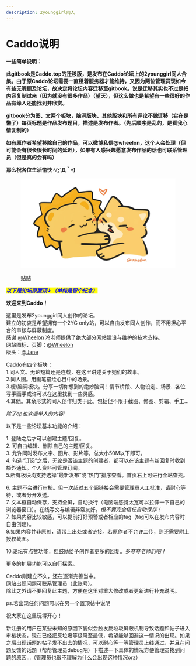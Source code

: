 ```yaml
---
description: 2younggirl同人
---
```


# Caddo说明

**一些简单说明：**

**此gitbook是Caddo.top的迁移版，是发布在Caddo论坛上的2younggirl同人合集。由于原Caddo论坛需要一直租着服务器才能维持，又因为两位管理员现如今有些无暇顾及论坛，故决定将论坛内容迁移至gitbook。说是迁移其实也不过是把内容复制过来（因为就没有很多作品）（望天），但这么做也是希望有一些很好的作品有缘人还能找到并欣赏。**

**gitbook分为图、文两个板块，脑洞版块、其他版块和所有评论不做迁移（实在是懒了）每页标题是作品发布题目，描述是发布作者。（先后顺序是乱的，是看我心情复制的）**

**如有原作者希望移除自己的作品，可以微博私信@wheelon，这个人会处理（但可能会有很长很长时间的延迟），如果有人感兴趣愿意发布作品的话也可联系管理员（但是真的会有吗）**

**那么祝各位生活愉快 ﾍ(;´Д｀ﾍ)**

<figure><img src=".gitbook/assets/cropped-48ec0c626beec6dd34da42b6389c947.jpg" alt=""><figcaption><p>贴贴</p></figcaption></figure>



_<mark style="color:blue;">**以下是论坛原置顶↓（单纯是留个纪念）**</mark>_

**欢迎来到Caddo！**

这里是发布2younggirl同人创作的论坛。\
建立的初衷是希望拥有一个2YG only站，可以自由发布同人创作，而不用担心平台的审核与屏蔽制度。\
感谢 [@Wheelon](http://47.243.51.207/community/profile/wheelon/) 冷老师提供了绝大部分网站建设与维护的技术支持。\
网站图标、页脚：[@Wheelon](http://47.243.51.207/community/profile/wheelon/)\
版头：[@Jane](http://47.243.51.207/community/profile/jane/)

Caddo有四个板块：\
1.同人文。无论短篇还是连载，在这里讲述关于她们的故事。\
2.同人图。用画笔描绘心目中的场景。\
3.梗/脑洞板块。分享一切你想到的绝妙脑洞！情节桥段、人物设定、场景…各位写手画手或许可以在这里找到一些灵感。\
4.其他。其余形式的同人创作归类于此。包括但不限于截图、修图、剪辑、手工…

_除了cp也欢迎单人的内容!_

以下是一些论坛基本功能的介绍：

1\. 登陆之后才可以创建主题/回复。\
2\. 可自由编辑、删除自己的主题/回复。\
3\. 允许同时发布文字、图片、影片等，总大小50M以下即可。\
4\. 勾选“订阅”之后，无论是否该主题的创建者，都可以在该主题有新回复时收到额外通知。个人资料可管理订阅。\
5.所有板块均支持选择“最新发布”或“热门”排序查看。首页右上可进行全站查找。

6\. 主题不会进行审核。但一次超过五个超链接会需要管理员人工批准，请耐心等待，或者分开发送。\
7\. 文本框自动保存，支持全屏，自动换行（电脑端感觉太宽可以拉伸一下自己的浏览器窗口）。在线写文与编辑非常友好。_但不要完全信任自动保存！_\
7\. 如果内容比较敏感，可以提前打好预警或者相应的tag（tag可以在发布内容时自由创建）。\
9.如果内容并非原创，请带上出处或者链接。若原作者不允许二传，则还需要附上授权截图。

10.论坛有点赞功能，但鼓励给予创作者更多的回复。_多夸夸老师们吧！_

更多的扩展功能可以自行探索。

Caddo刚建立不久，还在逐渐完善当中。\
网站出现问题可联系管理员（此账号）。\
除此之外请不要回复此主题，方便在这里对重大修改或者更新进行补充说明。

ps.若出现任何问题可以在另一个置顶帖中说明

祝大家在这里玩得开心！



新注册的用户在某些未知的原因下貌似会触发反垃圾屏蔽机制导致话题和帖子进入审核状态，现在已经把反垃圾等级降至最低，希望能够回避这一情况的出现。如果之后出现话题的帖子发不出去的情况，可以耐心等一等管理员上线通过，并且在问题反馈的话题（帮帮管理员debug吧）下描述一下具体的情况方便管理员找到问题的原因...（管理员也很不理解为什么会出现这种情况orz）
